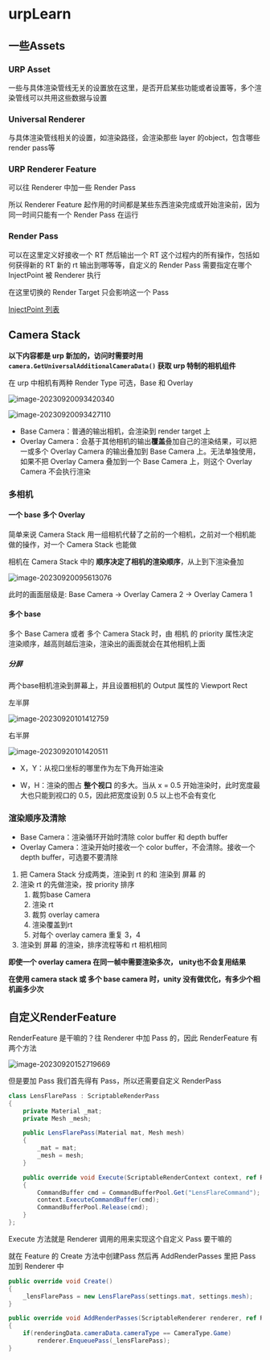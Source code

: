 # urpLearn

## 一些Assets

### URP Asset

一些与具体渲染管线无关的设置放在这里，是否开启某些功能或者设置等，多个渲染管线可以共用这些数据与设置

### Universal Renderer

与具体渲染管线相关的设置，如渲染路径，会渲染那些 layer 的object，包含哪些 render pass等

### URP Renderer Feature

可以往 Renderer 中加一些 Render Pass

所以 Renderer Feature 起作用的时间都是某些东西渲染完成或开始渲染前，因为同一时间只能有一个 Render Pass 在运行

### Render Pass

可以在这里定义好接收一个 RT 然后输出一个 RT 这个过程内的所有操作，包括如何获得新的 RT 新的 rt 输出到哪等等，自定义的 Render Pass 需要指定在哪个 InjectPoint 被 Renderer 执行

在这里切换的 Render Target 只会影响这一个 Pass

[InjectPoint 列表](https://docs.unity3d.com/Packages/com.unity.render-pipelines.universal@14.0/manual/customize/custom-pass-injection-points.html)

## Camera Stack

**以下内容都是 urp 新加的，访问时需要时用 `camera.GetUniversalAdditionalCameraData()` 获取 urp 特制的相机组件**

在 urp 中相机有两种 Render Type 可选，Base 和 Overlay

![image-20230920093420340](https://buoutuanzi-picture.oss-cn-guangzhou.aliyuncs.com/tuchuang/image-20230920093420340.png)

![image-20230920093427110](https://buoutuanzi-picture.oss-cn-guangzhou.aliyuncs.com/tuchuang/image-20230920093427110.png)

+ Base Camera：普通的输出相机，会渲染到 render target 上
+ Overlay Camera：会基于其他相机的输出**覆盖**叠加自己的渲染结果，可以把一或多个 Overlay Camera 的输出叠加到 Base Camera 上。无法单独使用，如果不把 Overlay Camera 叠加到一个 Base Camera 上，则这个 Overlay Camera 不会执行渲染

### 多相机

#### 一个 base 多个 Overlay

简单来说 Camera Stack 用一组相机代替了之前的一个相机，之前对一个相机能做的操作，对一个 Camera Stack 也能做

相机在 Camera Stack 中的 **顺序决定了相机的渲染顺序**，从上到下渲染叠加

![image-20230920095613076](https://buoutuanzi-picture.oss-cn-guangzhou.aliyuncs.com/tuchuang/image-20230920095613076.png)

此时的画面层级是: Base Camera -> Overlay Camera 2 -> Overlay Camera 1

#### 多个 base

多个 Base Camera 或者 多个 Camera Stack 时，由 相机 的 priority 属性决定 渲染顺序，越高则越后渲染，渲染出的画面就会在其他相机上面

##### 分屏

两个base相机渲染到屏幕上，并且设置相机的 Output 属性的 Viewport Rect 

左半屏

![image-20230920101412759](https://buoutuanzi-picture.oss-cn-guangzhou.aliyuncs.com/tuchuang/image-20230920101412759.png)

右半屏

![image-20230920101420511](https://buoutuanzi-picture.oss-cn-guangzhou.aliyuncs.com/tuchuang/image-20230920101420511.png)

+ X，Y：从视口坐标的哪里作为左下角开始渲染

+ W，H：渲染的图占 **整个视口** 的多大。当从 x = 0.5 开始渲染时，此时宽度最大也只能到视口的 0.5，因此把宽度设到 0.5 以上也不会有变化

### 渲染顺序及清除

+ Base Camera：渲染循环开始时清除 color buffer 和 depth buffer
+ Overlay Camera：渲染开始时接收一个 color buffer，不会清除。接收一个 depth buffer，可选要不要清除

1. 把 Camera Stack 分成两类，渲染到 rt 的和 渲染到 屏幕 的
2. 渲染 rt 的先做渲染，按 priority 排序
   1. 裁剪base Camera
   2. 渲染 rt
   3. 裁剪 overlay camera
   4. 渲染覆盖到rt
   5. 对每个 overlay camera 重复 3，4
3. 渲染到 屏幕 的渲染，排序流程等和 rt 相机相同

**即使一个 overlay camera 在同一帧中需要渲染多次， unity也不会复用结果**

**在使用 camera stack 或 多个 base camera 时，unity 没有做优化，有多少个相机画多少次**

## 自定义RenderFeature

RenderFeature 是干嘛的？往 Renderer 中加 Pass 的，因此 RenderFeature 有两个方法

![image-20230920152719669](https://buoutuanzi-picture.oss-cn-guangzhou.aliyuncs.com/tuchuang/image-20230920152719669.png)

但是要加 Pass 我们首先得有 Pass，所以还需要自定义 RenderPass

```c#
class LensFlarePass : ScriptableRenderPass
{
    private Material _mat;
    private Mesh _mesh;

    public LensFlarePass(Material mat, Mesh mesh)
    {
        _mat = mat;
        _mesh = mesh;
    }

    public override void Execute(ScriptableRenderContext context, ref RenderingData renderingData)
    {
        CommandBuffer cmd = CommandBufferPool.Get("LensFlareCommand");
        context.ExecuteCommandBuffer(cmd);
        CommandBufferPool.Release(cmd);
    }
};
```

Execute 方法就是 Renderer 调用的用来实现这个自定义 Pass 要干嘛的

就在 Feature 的 Create 方法中创建Pass 然后再 AddRenderPasses 里把 Pass 加到 Renderer 中

```c#
public override void Create()
{
	_lensFlarePass = new LensFlarePass(settings.mat, settings.mesh);
}

public override void AddRenderPasses(ScriptableRenderer renderer, ref RenderingData renderingData)
{
    if(renderingData.cameraData.cameraType == CameraType.Game)
    	renderer.EnqueuePass(_lensFlarePass);
}
```

